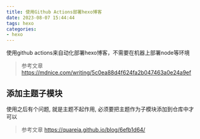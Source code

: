 ```yaml
---
title: 使用Github Actions部署hexo博客
date: 2023-08-07 15:44:44
tags: hexo
categories:
- hexo
---
```


使用github actions来自动化部署hexo博客，不需要在机器上部署node等环境

<!--more-->

> 参考文章 https://mdnice.com/writing/5c0ea88d4f624fa2b047463a0e24a9ef


## 添加主题子模块

使用之后有个问题, 就是主题不起作用, 必须要把主题作为子模块添加到仓库中才可以

> 参考文章 https://quareia.github.io/blog/6efb1d64/

